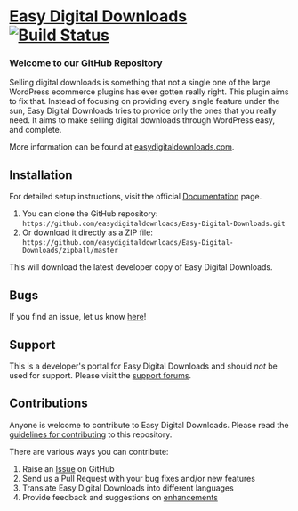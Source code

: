 # [Easy Digital Downloads](http://easydigitaldownloads.com) [![Build Status](https://secure.travis-ci.org/easydigitaldownloads/Easy-Digital-Downloads.png?branch=master)](http://travis-ci.org/easydigitaldownloads/Easy-Digital-Downloads) #

### Welcome to our GitHub Repository

Selling digital downloads is something that not a single one of the large WordPress ecommerce plugins has ever gotten really right. This plugin aims to fix that. Instead of focusing on providing every single feature under the sun, Easy Digital Downloads tries to provide only the ones that you really need. It aims to make selling digital downloads through WordPress easy, and complete.

More information can be found at [easydigitaldownloads.com](http://easydigitaldownloads.com/).

## Installation ##

For detailed setup instructions, visit the official [Documentation](http://easydigitaldownloads.com/documentation/) page.

1. You can clone the GitHub repository: `https://github.com/easydigitaldownloads/Easy-Digital-Downloads.git`
2. Or download it directly as a ZIP file: `https://github.com/easydigitaldownloads/Easy-Digital-Downloads/zipball/master`

This will download the latest developer copy of Easy Digital Downloads.

## Bugs ##
If you find an issue, let us know [here](https://github.com/easydigitaldownloads/Easy-Digital-Downloads/issues?state=open)!

## Support ##
This is a developer's portal for Easy Digital Downloads and should _not_ be used for support. Please visit the [support forums](https://easydigitaldownloads.com/support).

## Contributions ##
Anyone is welcome to contribute to Easy Digital Downloads. Please read the [guidelines for contributing](https://github.com/easydigitaldownloads/Easy-Digital-Downloads/blob/master/CONTRIBUTING.md) to this repository.

There are various ways you can contribute:

1. Raise an [Issue](https://github.com/easydigitaldownloads/Easy-Digital-Downloads/issues) on GitHub
2. Send us a Pull Request with your bug fixes and/or new features
3. Translate Easy Digital Downloads into different languages
4. Provide feedback and suggestions on [enhancements](https://github.com/easydigitaldownloads/Easy-Digital-Downloads/issues?direction=desc&labels=Enhancement&page=1&sort=created&state=open)
